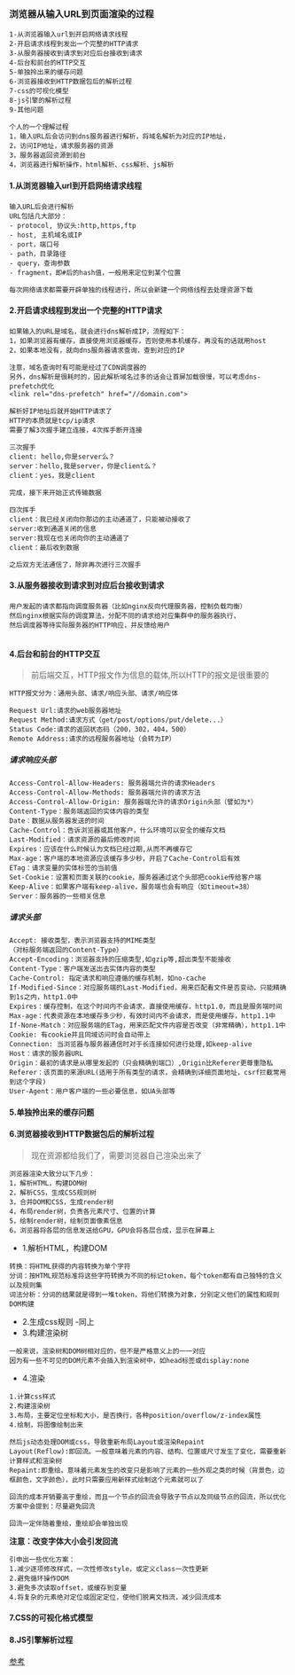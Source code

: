 ### 浏览器从输入URL到页面渲染的过程

```
1-从浏览器输入url到开启网络请求线程
2-开启请求线程到发出一个完整的HTTP请求
3-从服务器接收到请求到对应后台接收到请求
4-后台和前台的HTTP交互
5-单独拎出来的缓存问题
6-浏览器接收到HTTP数据包后的解析过程
7-css的可视化模型
8-js引擎的解析过程
9-其他问题
```

```
个人的一个理解过程
1，输入URL后会访问到dns服务器进行解析，将域名解析为对应的IP地址，
2，访问IP地址，请求服务器的资源
3，服务器返回资源到前台
4，浏览器进行解析操作，html解析、css解析、js解析
```

#### 1.从浏览器输入url到开启网络请求线程
```
输入URL后会进行解析
URL包括几大部分：
- protocol, 协议头:http,https,ftp
- host, 主机域名或IP
- port，端口号
- path，目录路径
- query，查询参数
- fragment，即#后的hash值，一般用来定位到某个位置

每次网络请求都需要开辟单独的线程进行，所以会新建一个网络线程去处理资源下载
```

#### 2.开启请求线程到发出一个完整的HTTP请求

```
如果输入的URL是域名，就会进行dns解析成IP，流程如下：
1，如果浏览器有缓存，直接使用浏览器缓存，否则使用本机缓存，再没有的话就用host
2，如果本地没有，就向dns服务器请求查询，查到对应的IP

注意，域名查询时有可能是经过了CDN调度器的
另外，dns解析是很耗时的，因此解析域名过多的话会让首屏加载很慢，可以考虑dns-prefetch优化
<link rel="dns-prefetch" href="//domain.com">
```
```
解析好IP地址后就开始HTTP请求了
HTTP的本质就是tcp/ip请求
需要了解3次握手建立连接，4次挥手断开连接
```
```
三次握手
client: hello,你是server么？
server：hello,我是server，你是client么？
client：yes，我是client

完成，接下来开始正式传输数据
```
```
四次挥手
client：我已经关闭向你那边的主动通道了，只能被动接收了
server:收到通道关闭的信息
server:我现在也关闭向你的主动通道了
client：最后收到数据

之后双方无法通信了，除非再次进行三次握手
```

#### 3.从服务器接收到请求到对应后台接收到请求
```
用户发起的请求都指向调度服务器（比如nginx反向代理服务器，控制负载均衡）
然后nginx根据实际的调度算法，分配不同的请求给对应集群中的服务器执行，
然后调度器等待实际服务器的HTTP响应，并反馈给用户
```
```

```





#### 4.后台和前台的HTTP交互

> 前后端交互，HTTP报文作为信息的载体,所以HTTP的报文是很重要的

```
HTTP报文分为：通用头部、请求/响应头部、请求/响应体
```

```
Request Url:请求的web服务器地址
Request Method:请求方式（get/post/options/put/delete...）
Status Code:请求的返回状态码（200，302，404，500）
Remote Address:请求的远程服务器地址（会转为IP）
```

##### 请求响应头部
```
Access-Control-Allow-Headers: 服务器端允许的请求Headers
Access-Control-Allow-Methods: 服务器端允许的请求方法
Access-Control-Allow-Origin: 服务器端允许的请求Origin头部（譬如为*）
Content-Type：服务端返回的实体内容的类型
Date：数据从服务器发送的时间
Cache-Control：告诉浏览器或其他客户，什么环境可以安全的缓存文档
Last-Modified：请求资源的最后修改时间
Expires：应该在什么时候认为文档已经过期,从而不再缓存它
Max-age：客户端的本地资源应该缓存多少秒，开启了Cache-Control后有效
ETag：请求变量的实体标签的当前值
Set-Cookie：设置和页面关联的cookie，服务器通过这个头部把cookie传给客户端
Keep-Alive：如果客户端有keep-alive，服务端也会有响应（如timeout=38）
Server：服务器的一些相关信息
```

##### 请求头部
```
Accept: 接收类型，表示浏览器支持的MIME类型
（对标服务端返回的Content-Type）
Accept-Encoding：浏览器支持的压缩类型,如gzip等,超出类型不能接收
Content-Type：客户端发送出去实体内容的类型
Cache-Control: 指定请求和响应遵循的缓存机制，如no-cache
If-Modified-Since：对应服务端的Last-Modified，用来匹配看文件是否变动，只能精确到1s之内，http1.0中
Expires：缓存控制，在这个时间内不会请求，直接使用缓存，http1.0，而且是服务端时间
Max-age：代表资源在本地缓存多少秒，有效时间内不会请求，而是使用缓存，http1.1中
If-None-Match：对应服务端的ETag，用来匹配文件内容是否改变（非常精确），http1.1中
Cookie: 有cookie并且同域访问时会自动带上
Connection: 当浏览器与服务器通信时对于长连接如何进行处理,如keep-alive
Host：请求的服务器URL
Origin：最初的请求是从哪里发起的（只会精确到端口）,Origin比Referer更尊重隐私
Referer：该页面的来源URL(适用于所有类型的请求，会精确到详细页面地址，csrf拦截常用到这个字段)
User-Agent：用户客户端的一些必要信息，如UA头部等
```


#### 5.单独拎出来的缓存问题

#### 6.浏览器接收到HTTP数据包后的解析过程

>现在资源都给我们了，需要浏览器自己渲染出来了

```
浏览器渲染大致分以下几步：
1，解析HTML，构建DOM树
2，解析CSS，生成CSS规则树
3，合并DOM和CSS，生成render树
4，布局render树，负责各元素尺寸、位置的计算
5，绘制render树，绘制页面像素信息
6，浏览器将各层的信息发送给GPU，GPU会将各层合成，显示在屏幕上
```

-  1.解析HTML，构建DOM
```
转换：将HTML获得的内容转换为单个字符
分词：按HTML规范标准将这些字符转换为不同的标记token，每个token都有自己独特的含义以及规则集
词法分析：分词的结果就是得到一堆token，将他们转换为对象，分别定义他们的属性和规则
DOM构建
```

- 2.生成css规则 -同上
- 3.构建渲染树
```
一般来说，渲染树和DOM树相对应的，但不是严格意义上的一一对应
因为有一些不可见的DOM元素不会插入到渲染树中，如head标签或display:none
```
- 4.渲染
```
1.计算css样式
2.构建渲染树
3.布局，主要定位坐标和大小，是否换行，各种position/overflow/z-index属性
4.绘制，将图像绘制出来

然后js动态处理DOM或css，导致重新布局Layout或渲染Repaint
Layout(Reflow):即回流。一般意味着元素的内容、结构、位置或尺寸发生了变化，需要重新计算样式和渲染树
Repaint:即重绘。意味着元素发生的改变只是影响了元素的一些外观之类的时候（背景色，边框颜色，文字颜色），此时只需要应用新样式绘制这个元素就可以了

回流的成本开销要高于重绘，而且一个节点的回流会导致子节点以及同级节点的回流，所以优化方案中会提到：尽量避免回流

回流一定伴随着重绘，重绘却会单独出现

```
**注意：改变字体大小会引发回流**

```
引申出一些优化方案：
1.减少逐项修改样式，一次性修改style，或定义class一次性更新
2.避免循环操作DOM
3.避免多次读取offset，或缓存到变量
4.将复杂的元素绝对定位或固定定位，使他们脱离文档流，减少回流成本
```

#### 7.CSS的可视化格式模型

#### 8.JS引擎解析过程

[参考](https://dailc.github.io/2018/03/12/whenyouenteraurl.html)

